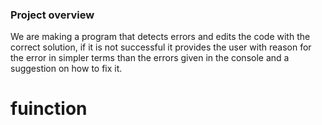 ### Project overview 
We are making a program that detects errors and edits the code with the correct solution, if it is not successful it provides the user with reason for the error in simpler terms than the errors given in the console and a suggestion on how to fix it.

# fuinction 

